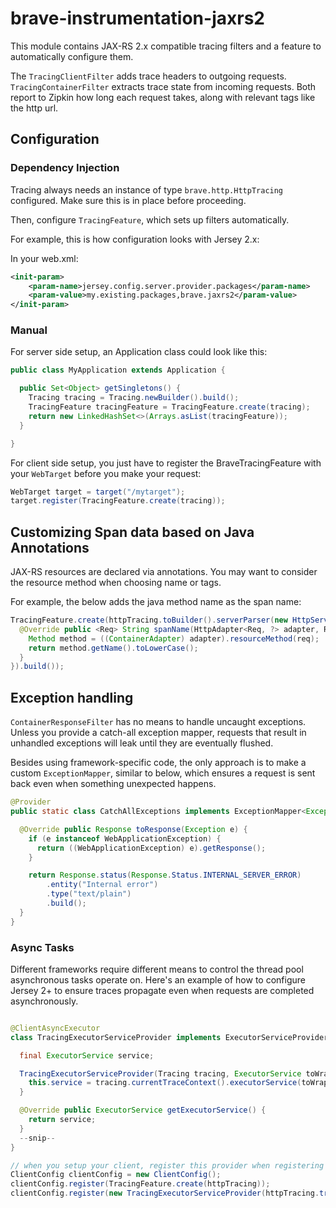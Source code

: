 # brave-instrumentation-jaxrs2
This module contains JAX-RS 2.x compatible tracing filters and a feature
to automatically configure them.

The `TracingClientFilter` adds trace headers to outgoing requests.
`TracingContainerFilter` extracts trace state from incoming requests.
Both report to Zipkin how long each request takes, along with relevant
tags like the http url.

## Configuration

### Dependency Injection
Tracing always needs an instance of type `brave.http.HttpTracing`
configured. Make sure this is in place before proceeding.

Then, configure `TracingFeature`, which sets up filters automatically.

For example, this is how configuration looks with Jersey 2.x:


In your web.xml:

```xml
<init-param>
    <param-name>jersey.config.server.provider.packages</param-name>
    <param-value>my.existing.packages,brave.jaxrs2</param-value>
</init-param>
```

### Manual

For server side setup, an Application class could look like this:

```java
public class MyApplication extends Application {

  public Set<Object> getSingletons() {
    Tracing tracing = Tracing.newBuilder().build();
    TracingFeature tracingFeature = TracingFeature.create(tracing);
    return new LinkedHashSet<>(Arrays.asList(tracingFeature));
  }

}
```

For client side setup, you just have to register the BraveTracingFeature
with your `WebTarget` before you make your request:

```java
WebTarget target = target("/mytarget");
target.register(TracingFeature.create(tracing));
```

## Customizing Span data based on Java Annotations
JAX-RS resources are declared via annotations. You may want to consider
the resource method when choosing name or tags.

For example, the below adds the java method name as the span name:
```java
TracingFeature.create(httpTracing.toBuilder().serverParser(new HttpServerParser() {
  @Override public <Req> String spanName(HttpAdapter<Req, ?> adapter, Req req) {
    Method method = ((ContainerAdapter) adapter).resourceMethod(req);
    return method.getName().toLowerCase();
  }
}).build());
```

## Exception handling
`ContainerResponseFilter` has no means to handle uncaught exceptions.
Unless you provide a catch-all exception mapper, requests that result in
unhandled exceptions will leak until they are eventually flushed.

Besides using framework-specific code, the only approach is to make a
custom `ExceptionMapper`, similar to below, which ensures a request is
sent back even when something unexpected happens.

```java
@Provider
public static class CatchAllExceptions implements ExceptionMapper<Exception> {

  @Override public Response toResponse(Exception e) {
    if (e instanceof WebApplicationException) {
      return ((WebApplicationException) e).getResponse();
    }

    return Response.status(Response.Status.INTERNAL_SERVER_ERROR)
        .entity("Internal error")
        .type("text/plain")
        .build();
  }
}
```

### Async Tasks

Different frameworks require different means to control the thread pool
asynchronous tasks operate on. Here's an example of how to configure
Jersey 2+ to ensure traces propagate even when requests are completed
asynchronously.

```java

@ClientAsyncExecutor
class TracingExecutorServiceProvider implements ExecutorServiceProvider {

  final ExecutorService service;

  TracingExecutorServiceProvider(Tracing tracing, ExecutorService toWrap) {
    this.service = tracing.currentTraceContext().executorService(toWrap);
  }

  @Override public ExecutorService getExecutorService() {
    return service;
  }
  --snip--
}

// when you setup your client, register this provider when registering tracing
ClientConfig clientConfig = new ClientConfig();
clientConfig.register(TracingFeature.create(httpTracing));
clientConfig.register(new TracingExecutorServiceProvider(httpTracing.tracing(), executorService));
```
